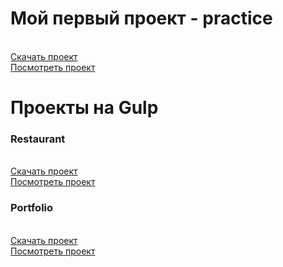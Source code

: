 # Мой первый проект - practice
<br>
<a><a href="https://github.com/e-markov/practice/">Скачать проект</a>
<br>
<a href="https://e-markov.github.io/practice/" target="_blank">Посмотреть проект</a>

# Проекты на Gulp
<h3>Restaurant</h3>
<br>
<a><a href="https://github.com/e-markov/restaurant/">Скачать проект</a>
<br>
<a href="https://e-markov.github.io/restaurant/" target="_blank">Посмотреть проект</a>
<h3>Portfolio</h3>
<br>
<a><a href="https://github.com/e-markov/portfolio/">Скачать проект</a>
<br>
<a href="https://e-markov.github.io/portfolio/" target="_blank">Посмотреть проект</a>

